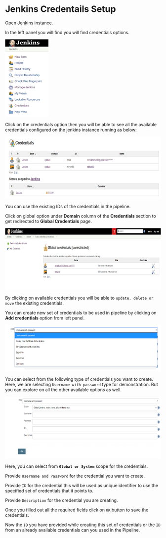 # Jenkins Credentails Setup

Open Jenkins instance.

In the left panel you will find you will find credentials options.  

<img src="../images/Jenkins_left_panel.png" alt="Jenkins_left_panel" style="width:140px;height:250px;"/>

Click on the credentials option then you will be able to see all the available credentials configured on the jenkins instance running as below:

<img src="../images/credentials_page.png" alt="credentials_page" style="height:200px;"/>

You can use the existing IDs of the credentials in the pipeline.

Click on global option under **Domain** column of the **Credentials** section to get redirected to **Global Credentials** page.

<img src="../images/global_credentials_page.png" alt="global_credentials_page" style="height:200px;"/>

By clicking on available credentials you will be able to `update, delete or move` the existing credentials.

You can create new set of credentials to be used in pipeline by clicking on **Add credentials** option from left panel.

<img src="../images/options_for_credentials.png" alt="options_for_credentials" style="height:150px;"/>

You can select from the following type of credentials you want to create.
Here, we are selecting `Username with password` type for demonstration.
But you can explore on all the other available options as well.

<img src="../images/add_credentials.png" alt="add_credentials" style="height:200px;"/>

Here, you can select from **`Global or System`** scope for the credentials.

Provide `Username and Password` for the credential you want to create.

Provide `ID` for the credential this will be used as unique identifier to use the specified set of credentials that it points to.

Provide `Description` for the credential you are creating.

Once you filled out all the required fields click on `OK` button to save the credentials.

Now the `ID` you have provided while creating this set of credentials or the `ID` from an already available credentials can you used in the Pipeline.

